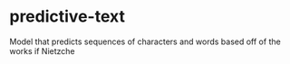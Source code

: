 # predictive-text
Model that predicts sequences of characters and words based off of the works if Nietzche
